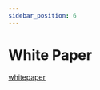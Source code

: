 ```yaml
---
sidebar_position: 6
---
```


# White Paper
[whitepaper](https://nftstorage.link/ipfs/bafybeif3fwrq4gu22of2wjg6gftzazevaigvqyt5ikvbddk5mjgn2i6wmm)
